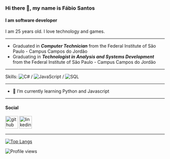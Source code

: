 ### Hi there 👋, my name is Fábio Santos
#### I am software developer

I am 25 years old. I love technology and games.

_______________________________
- Graduated in ***Computer Technician*** from the Federal Institute of São Paulo - Campus Campos do Jordão
- Graduating in ***Technologist in Analysis and Systems Development*** from the Federal Institute of São Paulo - Campus Campos do Jordão
_______________________________

Skills: ![C#](https://img.shields.io/badge/C_Sharp-000?logo=c-sharp) / ![JavaScript](https://img.shields.io/badge/-JavaScript-000?&logo=JavaScript&logoColor=007396) / ![SQL](https://img.shields.io/badge/-SQL-000?&logo=MySQL) 

_______________________________
- 🌱 I’m currently learning Python and Javascript
_______________________________

#### Social
[<img src='https://cdn.jsdelivr.net/npm/simple-icons@3.0.1/icons/github.svg' alt='github' height='40'>](https://github.com/FSantosx)    [<img src='https://cdn.jsdelivr.net/npm/simple-icons@3.0.1/icons/linkedin.svg' alt='linkedin' height='40'>](https://www.linkedin.com/in/https://www.linkedin.com/in/fsantoss//) 
_______________________________

[![Top Langs](https://github-readme-stats.vercel.app/api/top-langs/?username=FSantosx)](https://github.com/anuraghazra/github-readme-stats)  

![Profile views](https://gpvc.arturio.dev/FSantosx)  
